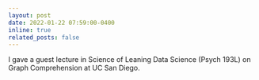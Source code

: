 ```yaml
---
layout: post
date: 2022-01-22 07:59:00-0400
inline: true
related_posts: false
---
```


I gave a guest lecture in Science of Leaning Data Science  (Psych 193L) on Graph Comprehension at UC San Diego.
